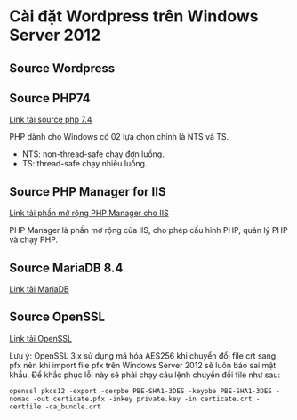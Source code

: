 # Cài đặt Wordpress trên Windows Server 2012

## Source Wordpress

## Source PHP74

[Link tải source php 7.4](https://windows.php.net/downloads/releases/php-7.4.33-Win32-vc15-x64.zip)

PHP dành cho Windows có 02 lựa chọn chính là NTS và TS.

* NTS: non-thread-safe chạy đơn luồng.
* TS: thread-safe chạy nhiều luồng.

## Source PHP Manager for IIS

[Link tải phần mở rộng PHP Manager cho IIS](https://objects.githubusercontent.com/github-production-release-asset-2e65be/143063767/a360b6c5-93c8-431a-bde5-f38f30878b04?X-Amz-Algorithm=AWS4-HMAC-SHA256&X-Amz-Credential=releaseassetproduction%2F20250317%2Fus-east-1%2Fs3%2Faws4_request&X-Amz-Date=20250317T070557Z&X-Amz-Expires=300&X-Amz-Signature=d83f306ee55d27efdf4d55fc4cb022406b78ff0967765b77a53cbd6d5145bbfa&X-Amz-SignedHeaders=host&response-content-disposition=attachment%3B%20filename%3DPHPManagerForIIS_x64.msi&response-content-type=application%2Foctet-stream)

PHP Manager là phần mở rộng của IIS, cho phép cấu hình PHP, quản lý PHP và chạy PHP.

## Source MariaDB 8.4

[Link tải MariaDB](https://cdn.mysql.com//Downloads/MySQL-8.4/mysql-8.4.4-winx64.zip)

## Source OpenSSL

[Link tải OpenSSL](https://slproweb.com/download/Win64OpenSSL_Light-3_4_1.exe)

Lưu ý: OpenSSL 3.x sử dụng mã hóa AES256 khi chuyển đổi file crt sang pfx nên khi import file pfx trên Windows Server 2012 sẽ luôn báo sai mật khẩu. Để khắc phục lỗi này sẽ phải chạy câu lệnh chuyển đổi file như sau:

```powershell-interactive
openssl pkcs12 -export -cerpbe PBE-SHA1-3DES -keypbe PBE-SHA1-3DES -nomac -out certicate.pfx -inkey private.key -in certicate.crt -certfile -ca_bundle.crt
```
